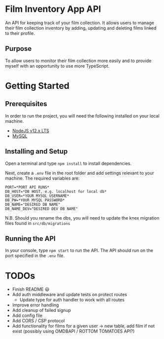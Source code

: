# Film Inventory App API

An API for keeping track of your film collection. It allows users to manage their film collection inventory by adding, updating and deleting films linked to their profile.

## Purpose

To allow users to monitor their film collection more easily and to provide myself with an opportunity to use more TypeScript.

# Getting Started

## Prerequisites

In order to run the project, you will need the following installed on your local machine.

- [NodeJS v12.x LTS](https://nodejs.org/en/)
- [MySQL](https://www.mysql.com/)

## Installing and Setup

Open a terminal and type `npm install` to install dependencies.

Next, create a `.env` file in the root folder and add settings relevant to your machine. The required variables are:

```
PORT=*PORT API RUNS*
DB_HOST=*DB HOST, e.g. localhost for local db*
DB_USER=*YOUR MYSQL USERNAME*
DB_PW=*YOUR MYSQL PASSWORD*
DB_NAME="DESIRED DB NAME"
DB_NAME_DEV="DESIRED DEV DB NAME"
```

N.B. Should you rename the dbs, you will need to update the knex migration files found in `src/db/migrations`

## Running the API

In your console, type `npm start` to run the API. The API should run on the port specified in the `.env` file.

# TODOs

- Finish README 😃
- Add auth middleware and update tests on protect routes
  - Update type for auth handler to work with all routes
- Improve error handling
- Add cleanup of failed signup
- Add config file
- Add CORS / CSP protocol
- Add functionality for films for a given user -> new table, add film if not exist (possibly using OMDBAPI / ROTTOM TOMATOES API?)
